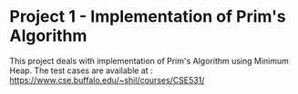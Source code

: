 # Project 1 - Implementation of Prim's Algorithm

This project deals with implementation of Prim's Algorithm using Minimum Heap. The test cases are available at :
https://www.cse.buffalo.edu/~shil/courses/CSE531/
